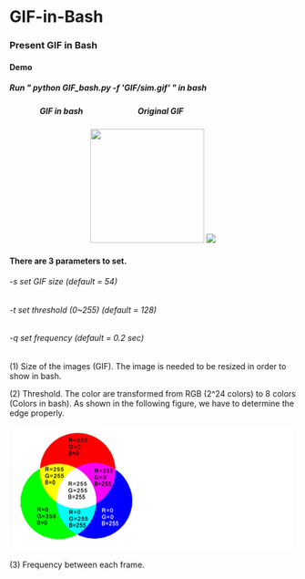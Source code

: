 # GIF-in-Bash
### Present GIF in Bash

#### Demo

##### Run " python GIF_bash.py -f 'GIF/sim.gif' " in bash
##### &#160;&#160;&#160;&#160;&#160;&#160;&#160;&#160;&#160;&#160;&#160;&#160;&#160;&#160;&#160;&#160;GIF in bash     &#160;&#160;&#160;&#160;&#160;&#160;&#160;&#160;&#160;&#160;&#160;&#160;&#160;&#160;&#160;&#160;&#160;&#160;&#160;&#160;&#160;&#160;&#160;&#160;&#160;&#160;&#160;&#160;Original GIF
<p align="center"> 
    <img src="https://i.imgur.com/QaXuaUF.gif" width="200" height="200">
        <img src="https://media.tenor.com/images/0a1652de311806ce55820a7115993853/tenor.gif">
</p>

#### There are 3 parameters to set.
###### -s set GIF size (default = 54)
###### -t set threshold (0~255) (default = 128)
###### -q set frequency (default = 0.2 sec)

(1) Size of the images (GIF). The image is needed to be resized in order to show in bash.

(2) Threshold. The color are transformed from RGB (2^24 colors) to 8 colors (Colors in bash). As shown in the following figure, we have to determine the edge properly.

<p align="center"> 
    <img src="https://github.com/LeonChen66/GIF-in-Bash/blob/master/images/colors.png?raw=true">
</p>

(3) Frequency between each frame. 

